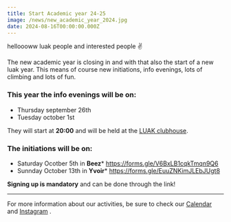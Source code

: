 ```yaml
---
title: Start Academic year 24-25
image: /news/new_academic_year_2024.jpg
date: 2024-08-16T00:00:00.000Z
---
```


helloooww luak people and interested people ✌️

The new academic year is closing in and with that also the start of a new luak year. This means of course new initiations, info evenings, lots of climbing and lots of fun.

<!--more-->

### This year the info evenings will be on:

- Thursday september 26th
- Tuesday october 1st

They will start at **20:00** and will be held at the [LUAK clubhouse](https://maps.app.goo.gl/jsTEcNJVkh2E74Wb7).

### The initiations will be on:

- Saturday Ocotber 5th in **Beez*** <https://forms.gle/V6BxLB1cqkTmqn9Q6>
- Sunnday October 13th in **Yvoir*** <https://forms.gle/EuuZNKimJLEbJUgt8>

**Signing up is mandatory** and can be done through the link!

---

For more information about our activities, be sure to check our [Calendar](/calendar) and [Instagram](https://www.instagram.com/luakleuven/) .
